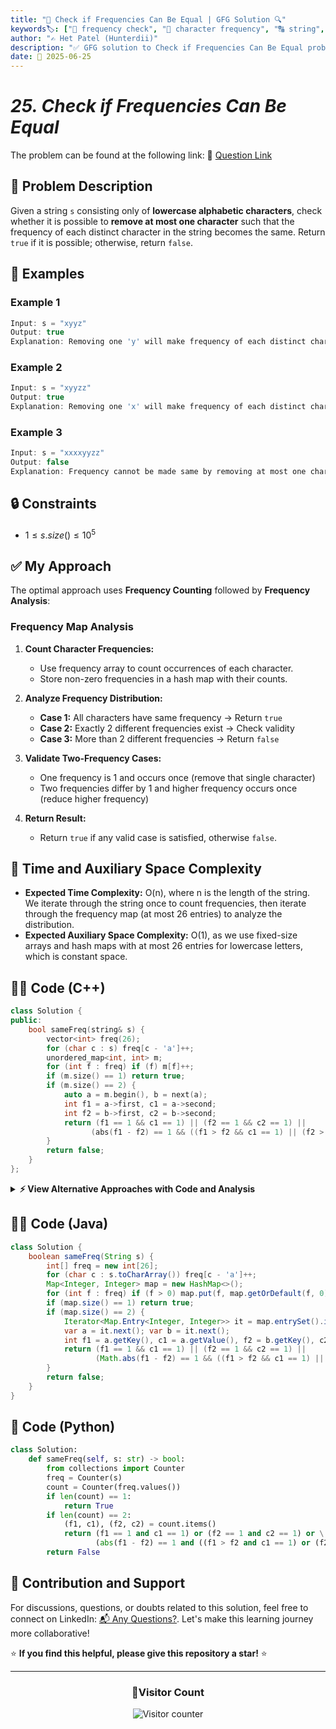 ```yaml
---
title: "🧪 Check if Frequencies Can Be Equal | GFG Solution 🔍"
keywords🏷️: ["🧪 frequency check", "🧮 character frequency", "🔠 string", "🗑️ remove one char", "📈 hash map", "🏁 competitive programming", "📘 GFG", "📚 DSA", "🧠 hashing"]
author: "✍️ Het Patel (Hunterdii)"
description: "✅ GFG solution to Check if Frequencies Can Be Equal problem: determine if removing at most one character makes all character frequencies equal. 🚀"
date: 📅 2025-06-25
---
```


# *25. Check if Frequencies Can Be Equal*

The problem can be found at the following link: 🔗 [Question Link](https://www.geeksforgeeks.org/problems/check-frequencies4211/1)

## **🧩 Problem Description**

Given a string `s` consisting only of **lowercase alphabetic characters**, check whether it is possible to **remove at most one character** such that the frequency of each distinct character in the string becomes the same. Return `true` if it is possible; otherwise, return `false`.

## **📘 Examples**

### Example 1

```cpp
Input: s = "xyyz"
Output: true
Explanation: Removing one 'y' will make frequency of each distinct character to be 1.
```

### Example 2

```cpp
Input: s = "xyyzz"
Output: true
Explanation: Removing one 'x' will make frequency of each distinct character to be 2.
```

### Example 3

```cpp
Input: s = "xxxxyyzz"
Output: false
Explanation: Frequency cannot be made same by removing at most one character.
```

## **🔒 Constraints**

* $1 \le s.size() \le 10^5$

## **✅ My Approach**

The optimal approach uses **Frequency Counting** followed by **Frequency Analysis**:

### **Frequency Map Analysis**

1. **Count Character Frequencies:**
   * Use frequency array to count occurrences of each character.
   * Store non-zero frequencies in a hash map with their counts.

2. **Analyze Frequency Distribution:**
   * **Case 1:** All characters have same frequency → Return `true`
   * **Case 2:** Exactly 2 different frequencies exist → Check validity
   * **Case 3:** More than 2 different frequencies → Return `false`

3. **Validate Two-Frequency Cases:**
   * One frequency is 1 and occurs once (remove that single character)
   * Two frequencies differ by 1 and higher frequency occurs once (reduce higher frequency)

4. **Return Result:**
   * Return `true` if any valid case is satisfied, otherwise `false`.


## 📝 Time and Auxiliary Space Complexity

* **Expected Time Complexity:** O(n), where n is the length of the string. We iterate through the string once to count frequencies, then iterate through the frequency map (at most 26 entries) to analyze the distribution.
* **Expected Auxiliary Space Complexity:** O(1), as we use fixed-size arrays and hash maps with at most 26 entries for lowercase letters, which is constant space.

## **🧑‍💻 Code (C++)**

```cpp
class Solution {
public:
    bool sameFreq(string& s) {
        vector<int> freq(26);
        for (char c : s) freq[c - 'a']++;
        unordered_map<int, int> m;
        for (int f : freq) if (f) m[f]++;
        if (m.size() == 1) return true;
        if (m.size() == 2) {
            auto a = m.begin(), b = next(a);
            int f1 = a->first, c1 = a->second;
            int f2 = b->first, c2 = b->second;
            return (f1 == 1 && c1 == 1) || (f2 == 1 && c2 == 1) ||
                  (abs(f1 - f2) == 1 && ((f1 > f2 && c1 == 1) || (f2 > f1 && c2 == 1)));
        }
        return false;
    }
};
```

<details>
<summary><b>⚡ View Alternative Approaches with Code and Analysis</b></summary>

## 📊 **2️⃣ Early Termination with Set**

### 💡 Algorithm Steps:

1. Count character frequencies in single pass.
2. Use set to track frequency distributions with early termination.
3. Sort frequencies for easier comparison logic.

```cpp
class Solution {
public:
    bool sameFreq(string& s) {
        int f[26] = {};
        for (char c : s) f[c - 'a']++;
        unordered_set<int> sfx;
        for (int i = 0; i < 26; i++) {
            if (f[i]) {
                sfx.insert(f[i]);
                if (sfx.size() > 2) return false;
            }
        }
        if (sfx.size() == 1) return true;
        vector<int> v(sfx.begin(), sfx.end());
        sort(v.begin(), v.end());
        int c1 = 0, c2 = 0;
        for (int i = 0; i < 26; i++) {
            if (f[i] == v[0]) c1++;
            else if (f[i] == v[1]) c2++;
        }
        return (v[0] == 1 && c1 == 1) || (v[1] - v[0] == 1 && c2 == 1);
    }
};
```

### 📝 **Complexity Analysis:**

* **Time:** ⏱️ O(n + 26) = O(n)
* **Auxiliary Space:** 💾 O(1) - Fixed size array and set

### ✅ **Why This Approach?**

* Early termination saves computation when more than 2 frequencies exist.
* Array-based frequency counting offers better cache performance.

## 📊 **3️⃣ Bit Manipulation Optimization**

### 💡 Algorithm Steps:

1. Use bit manipulation to track unique frequencies efficiently.
2. Leverage bitwise operations for frequency comparison.
3. Minimize conditional branches for better performance.

```cpp
class Solution {
public:
    bool sameFreq(string& s) {
        int f[26] = {};
        for (char c : s) f[c - 'a']++;
        int m = 0, hi = 0, lo = INT_MAX;
        for (int x : f) {
            if (x) {
                m |= 1 << (x & 31);
                hi = max(hi, x);
                lo = min(lo, x);
            }
        }
        if (__builtin_popcount(m) == 1) return true;
        if (__builtin_popcount(m) != 2) return false;
        int c1 = 0, c2 = 0;
        for (int x : f) {
            if (x == lo) c1++;
            else if (x == hi) c2++;
        }
        return (lo == 1 && c1 == 1) || (hi - lo == 1 && c2 == 1);
    }
};
```

### 📝 **Complexity Analysis:**

* **Time:** ⏱️ O(n)
* **Auxiliary Space:** 💾 O(1)

### ✅ **Why This Approach?**

* Bit manipulation provides efficient frequency uniqueness tracking.
* Single-pass solution with minimal memory overhead.

## 🆚 **🔍 Comparison of Approaches**

| 🚀 **Approach**                    | ⏱️ **Time Complexity** | 💾 **Space Complexity** | ✅ **Pros**                        | ⚠️ **Cons**                           |
| ---------------------------------- | ---------------------- | ----------------------- | --------------------------------- | ------------------------------------- |
| 🔍 **HashMap-Based Frequency Check** | 🟢 O(n)              | 🟡 O(1)                 | ⚡ Clean logic, readable          | 💾 HashMap operations overhead        |
| 🔄 **Early Termination with Set**    | 🟢 O(n)              | 🟢 O(1)                 | 🔧 Fast exit, cache-friendly     | 🧮 Extra sorting step required       |
| 🔍 **Bit Manipulation Optimization** | 🟢 O(n)              | 🟢 O(1)                 | ⚡ Minimal overhead, efficient    | 🧮 Complex bit operations            |

### 🏆 **Best Choice Recommendation**

| 🎯 **Scenario**                                    | 🎖️ **Recommended Approach**         | 🔥 **Performance Rating** |
| -------------------------------------------------- | ------------------------------------ | ------------------------- |
| ⚡ Maximum performance, competitive programming    | 🥇 **HashMap-Based Frequency Check** | ★★★★★                     |
| 🔧 Production code, memory constraints             | 🥈 **Early Termination with Set**    | ★★★★☆                     |
| 🎯 Extreme optimization, embedded systems          | 🎖️ **Bit Manipulation Optimization** | ★★★★☆                     |

</details>

## **🧑‍💻 Code (Java)**

```java
class Solution {
    boolean sameFreq(String s) {
        int[] freq = new int[26];
        for (char c : s.toCharArray()) freq[c - 'a']++;
        Map<Integer, Integer> map = new HashMap<>();
        for (int f : freq) if (f > 0) map.put(f, map.getOrDefault(f, 0) + 1);
        if (map.size() == 1) return true;
        if (map.size() == 2) {
            Iterator<Map.Entry<Integer, Integer>> it = map.entrySet().iterator();
            var a = it.next(); var b = it.next();
            int f1 = a.getKey(), c1 = a.getValue(), f2 = b.getKey(), c2 = b.getValue();
            return (f1 == 1 && c1 == 1) || (f2 == 1 && c2 == 1) ||
                   (Math.abs(f1 - f2) == 1 && ((f1 > f2 && c1 == 1) || (f2 > f1 && c2 == 1)));
        }
        return false;
    }
}
```

## **🐍 Code (Python)**

```python
class Solution:
    def sameFreq(self, s: str) -> bool:
        from collections import Counter
        freq = Counter(s)
        count = Counter(freq.values())
        if len(count) == 1:
            return True
        if len(count) == 2:
            (f1, c1), (f2, c2) = count.items()
            return (f1 == 1 and c1 == 1) or (f2 == 1 and c2 == 1) or \
                   (abs(f1 - f2) == 1 and ((f1 > f2 and c1 == 1) or (f2 > f1 and c2 == 1)))
        return False
```

## 🧠 Contribution and Support

For discussions, questions, or doubts related to this solution, feel free to connect on LinkedIn: [📬 Any Questions?](https://www.linkedin.com/in/patel-hetkumar-sandipbhai-8b110525a/). Let's make this learning journey more collaborative!

⭐ **If you find this helpful, please give this repository a star!** ⭐

---

<div align="center">
  <h3><b>📍Visitor Count</b></h3>
</div>

<p align="center">
  <img src="https://profile-counter.glitch.me/Hunterdii/count.svg" alt="Visitor counter" />
</p>
